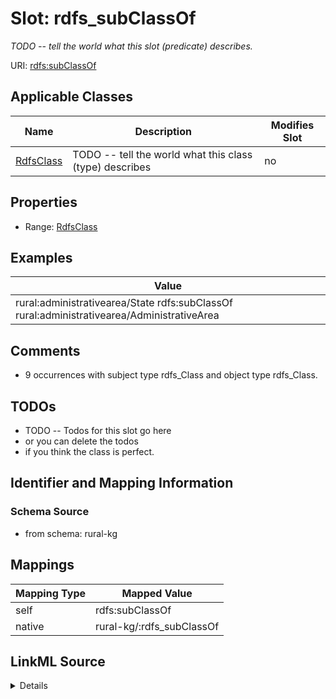 

# Slot: rdfs_subClassOf


_TODO -- tell the world what this slot (predicate) describes._





URI: [rdfs:subClassOf](http://www.w3.org/2000/01/rdf-schema#subClassOf)



<!-- no inheritance hierarchy -->





## Applicable Classes

| Name | Description | Modifies Slot |
| --- | --- | --- |
| [RdfsClass](../classes/RdfsClass.md) | TODO -- tell the world what this class (type) describes |  no  |







## Properties

* Range: [RdfsClass](../classes/RdfsClass.md)






## Examples

| Value |
| --- |
| rural:administrativearea/State rdfs:subClassOf rural:administrativearea/AdministrativeArea |

## Comments

* 9 occurrences with subject type rdfs_Class and object type rdfs_Class.

## TODOs

* TODO -- Todos for this slot go here
* or you can delete the todos
* if you think the class is perfect.

## Identifier and Mapping Information







### Schema Source


* from schema: rural-kg




## Mappings

| Mapping Type | Mapped Value |
| ---  | ---  |
| self | rdfs:subClassOf |
| native | rural-kg/:rdfs_subClassOf |




## LinkML Source

<details>
```yaml
name: rdfs_subClassOf
description: TODO -- tell the world what this slot (predicate) describes.
todos:
- TODO -- Todos for this slot go here
- or you can delete the todos
- if you think the class is perfect.
comments:
- 9 occurrences with subject type rdfs_Class and object type rdfs_Class.
examples:
- value: rural:administrativearea/State rdfs:subClassOf rural:administrativearea/AdministrativeArea
from_schema: rural-kg
rank: 1000
slot_uri: rdfs:subClassOf
alias: rdfs_subClassOf
domain_of:
- rdfs_Class
range: rdfs_Class

```
</details>